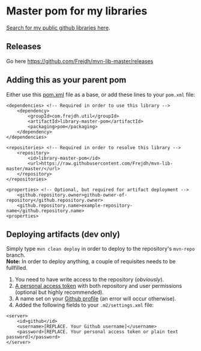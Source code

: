 # Master pom for my libraries
[Search for my public github libraries here](https://github.com/search?q=Frejdh%2Fmvn-lib-).

## Releases
Go here https://github.com/Frejdh/mvn-lib-master/releases

## Adding this as your parent pom
Either use this [pom.xml](https://github.com/Frejdh/mvn-lib-master/blob/master/inherited-pom-example.xml) file as a base, 
or add these lines to your `pom.xml` file:
```
<dependencies> <!-- Required in order to use this library -->
    <dependency>
        <groupId>com.frejdh.util</groupId>
        <artifactId>library-master-pom</artifactId>
        <packaging>pom</packaging>
    </dependency>
</dependencies>

<repositories> <!-- Required in order to resolve this library -->
    <repository>
        <id>library-master-pom</id>
        <url>https://raw.githubusercontent.com/Frejdh/mvn-lib-master/master/</url>
    </repository>
</repositories>

<properties> <!-- Optional, but required for artifact deployment -->
    <github.repository.owner>github-owner-of-repository</github.repository.owner>
    <github.repository.name>example-repository-name</github.repository.name>
<properties>
```

## Deploying artifacts (dev only)
Simply type `mvn clean deploy` in order to deploy to the repository's `mvn-repo` branch. <br>
<strong>Note:</strong> In order to deploy anything, a couple of requisites needs to be fullfilled.
1. You need to have write access to the repository (<i>obviously</i>).
2. [A personal access token](https://github.com/settings/tokens) with both repository and user permissions (optional but highly recommended).
3. A name set on your [Github profile](https://github.com/settings/profile) (an error will occur otherwise).
4. Added the following fields to your `.m2/settings.xml` file:
```		
<server>
    <id>github</id>
    <username>[REPLACE. Your Github username]</username>
    <password>[REPLACE. Your personal access token or plain text password]</password>
</server>
```
